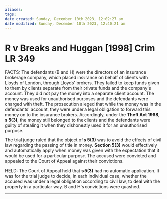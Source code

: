 ```yaml
---
aliases: 
tags: 
date created: Sunday, December 10th 2023, 12:02:27 am
date modified: Sunday, December 10th 2023, 12:40:21 am
---
```


# R v Breaks and Huggan [1998] Crim LR 349

FACTS: The defendants (B and H) were the directors of an insurance brokerage company, which placed insurance on behalf of clients with Lloyds of London, through Lloyds' brokers. They failed to keep funds given to them by clients separate from their private funds and the company's account. They did not pay the money into a separate client account. The money was used for unauthorised purposes and the defendants were charged with theft. The prosecution alleged that while the money was in the defendants' account, they were under a legal obligation to forward this money on to the insurance brokers. Accordingly, under the **Theft Act 1968, s 5(3)**, the money still belonged to the clients and the defendants were guilty of stealing it when they dishonestly used it for an unauthorised purpose.

The trial judge ruled that the object of **s 5(3)** was to avoid the effects of civil law regarding the passing of title in money. **Section 5(3)** would effectively and automatically apply when money was given with the expectation that it would be used for a particular purpose. The accused were convicted and appealed to the Court of Appeal against their convictions.

HELD: The Court of Appeal held that **s 5(3)** had no automatic application. It was for the trial judge to decide, in each individual case, whether the accused was under a legal obligation according to civil law, to deal with the property in a particular way. B and H's convictions were quashed.

---
